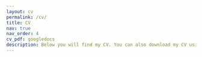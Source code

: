 ```yaml
---
layout: cv
permalink: /cv/
title: CV
nav: true
nav_order: 4
cv_pdf: googledocs
description: Below you will find my CV. You can also download my CV using the link to the right.
---
```

